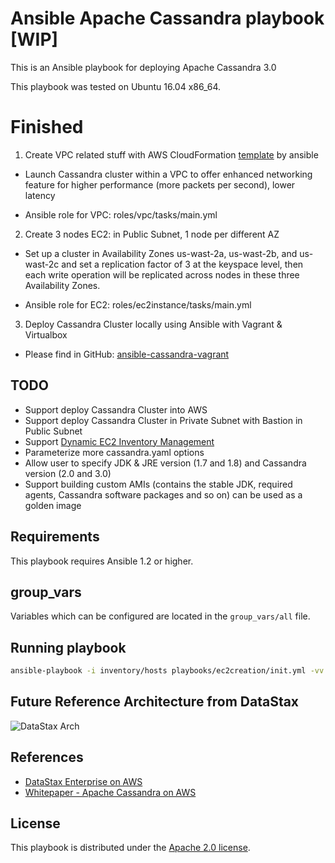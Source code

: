 # Ansible Apache Cassandra playbook [WIP]

This is an Ansible playbook for deploying Apache Cassandra 3.0

This playbook was tested on Ubuntu 16.04 x86_64.

# Finished

1. Create VPC related stuff with AWS CloudFormation [template](https://s3.amazonaws.com/quickstart-reference/aws/vpc/latest/templates/aws-vpc.template) by ansible

- Launch Cassandra cluster within a VPC to offer enhanced networking feature for higher performance (more packets per second), lower latency

- Ansible role for VPC: roles/vpc/tasks/main.yml

2. Create 3 nodes EC2: in Public Subnet, 1 node per different AZ

- Set up a cluster in Availability Zones us-wast-2a, us-wast-2b, and us-wast-2c and set a replication factor of 3 at the keyspace level, then each write operation will be replicated across nodes in these three Availability Zones.

- Ansible role for EC2: roles/ec2instance/tasks/main.yml

3. Deploy Cassandra Cluster locally using Ansible with Vagrant & Virtualbox

- Please find in GitHub: [ansible-cassandra-vagrant](https://github.com/davidlu1001/ansible-cassandra-vagrant)

## TODO

* Support deploy Cassandra Cluster into AWS
* Support deploy Cassandra Cluster in Private Subnet with Bastion in Public Subnet
* Support [Dynamic EC2 Inventory Management](https://aws.amazon.com/cn/blogs/apn/getting-started-with-ansible-and-dynamic-amazon-ec2-inventory-management/)
* Parameterize more cassandra.yaml options
* Allow user to specify JDK & JRE version (1.7 and 1.8) and Cassandra version (2.0 and 3.0)
* Support building custom AMIs (contains the stable JDK, required agents, Cassandra software packages and so on) can be used as a golden image

## Requirements

This playbook requires Ansible 1.2 or higher.

## group_vars

Variables which can be configured are located in the `group_vars/all` file.

## Running playbook

```bash
ansible-playbook -i inventory/hosts playbooks/ec2creation/init.yml -vv
```
## Future Reference Architecture from DataStax

![DataStax Arch](https://d0.awsstatic.com/partner-network/QuickStart/datasheets/dse-on-aws-architecture.png)

## References

* [DataStax Enterprise on AWS](https://aws.amazon.com/cn/quickstart/architecture/datastax-enterprise/)
* [Whitepaper - Apache Cassandra on AWS](https://www.google.com/url?sa=t&rct=j&q=&esrc=s&source=web&cd=1&cad=rja&uact=8&ved=0ahUKEwj46YTqhfzUAhXDF5QKHdIxD3UQFggyMAA&url=https%3A%2F%2Fd0.awsstatic.com%2Fwhitepapers%2FCassandra_on_AWS.pdf&usg=AFQjCNFMM63do3tApNvPWog6VUsKeiXeig)

## License

This playbook is distributed under the
[Apache 2.0 license](http://www.apache.org/licenses/LICENSE-2.0.html).
